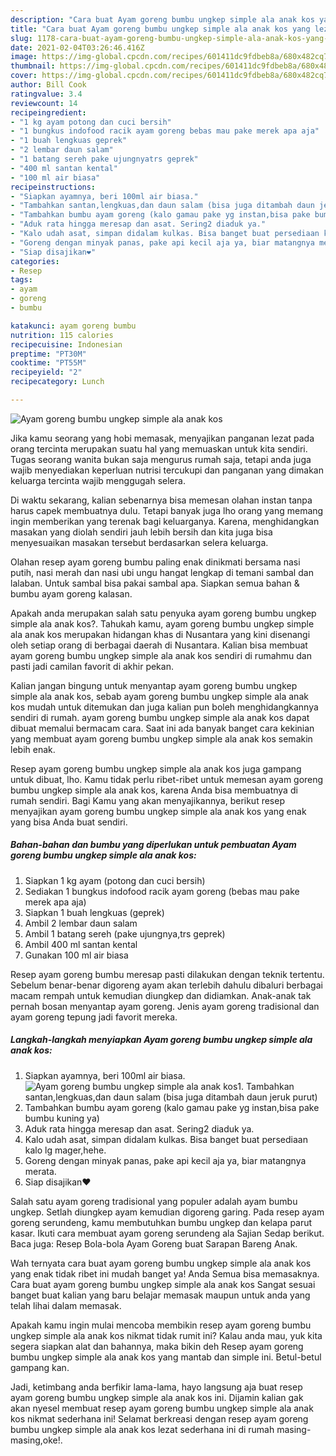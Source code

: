 ```yaml
---
description: "Cara buat Ayam goreng bumbu ungkep simple ala anak kos yang lezat dan Mudah Dibuat"
title: "Cara buat Ayam goreng bumbu ungkep simple ala anak kos yang lezat dan Mudah Dibuat"
slug: 1178-cara-buat-ayam-goreng-bumbu-ungkep-simple-ala-anak-kos-yang-lezat-dan-mudah-dibuat
date: 2021-02-04T03:26:46.416Z
image: https://img-global.cpcdn.com/recipes/601411dc9fdbeb8a/680x482cq70/ayam-goreng-bumbu-ungkep-simple-ala-anak-kos-foto-resep-utama.jpg
thumbnail: https://img-global.cpcdn.com/recipes/601411dc9fdbeb8a/680x482cq70/ayam-goreng-bumbu-ungkep-simple-ala-anak-kos-foto-resep-utama.jpg
cover: https://img-global.cpcdn.com/recipes/601411dc9fdbeb8a/680x482cq70/ayam-goreng-bumbu-ungkep-simple-ala-anak-kos-foto-resep-utama.jpg
author: Bill Cook
ratingvalue: 3.4
reviewcount: 14
recipeingredient:
- "1 kg ayam potong dan cuci bersih"
- "1 bungkus indofood racik ayam goreng bebas mau pake merek apa aja"
- "1 buah lengkuas geprek"
- "2 lembar daun salam"
- "1 batang sereh pake ujungnyatrs geprek"
- "400 ml santan kental"
- "100 ml air biasa"
recipeinstructions:
- "Siapkan ayamnya, beri 100ml air biasa."
- "Tambahkan santan,lengkuas,dan daun salam (bisa juga ditambah daun jeruk purut)"
- "Tambahkan bumbu ayam goreng (kalo gamau pake yg instan,bisa pake bumbu kuning ya)"
- "Aduk rata hingga meresap dan asat. Sering2 diaduk ya."
- "Kalo udah asat, simpan didalam kulkas. Bisa banget buat persediaan kalo lg mager,hehe."
- "Goreng dengan minyak panas, pake api kecil aja ya, biar matangnya merata."
- "Siap disajikan❤️"
categories:
- Resep
tags:
- ayam
- goreng
- bumbu

katakunci: ayam goreng bumbu 
nutrition: 115 calories
recipecuisine: Indonesian
preptime: "PT30M"
cooktime: "PT55M"
recipeyield: "2"
recipecategory: Lunch

---
```



![Ayam goreng bumbu ungkep simple ala anak kos](https://img-global.cpcdn.com/recipes/601411dc9fdbeb8a/680x482cq70/ayam-goreng-bumbu-ungkep-simple-ala-anak-kos-foto-resep-utama.jpg)

Jika kamu seorang yang hobi memasak, menyajikan panganan lezat pada orang tercinta merupakan suatu hal yang memuaskan untuk kita sendiri. Tugas seorang  wanita bukan saja mengurus rumah saja, tetapi anda juga wajib menyediakan keperluan nutrisi tercukupi dan panganan yang dimakan keluarga tercinta wajib menggugah selera.

Di waktu  sekarang, kalian sebenarnya bisa memesan olahan instan tanpa harus capek membuatnya dulu. Tetapi banyak juga lho orang yang memang ingin memberikan yang terenak bagi keluarganya. Karena, menghidangkan masakan yang diolah sendiri jauh lebih bersih dan kita juga bisa menyesuaikan masakan tersebut berdasarkan selera keluarga. 

Olahan resep ayam goreng bumbu paling enak dinikmati bersama nasi putih, nasi merah dan nasi ubi ungu hangat lengkap di temani sambal dan lalaban. Untuk sambal bisa pakai sambal apa. Siapkan semua bahan &amp; bumbu ayam goreng kalasan.

Apakah anda merupakan salah satu penyuka ayam goreng bumbu ungkep simple ala anak kos?. Tahukah kamu, ayam goreng bumbu ungkep simple ala anak kos merupakan hidangan khas di Nusantara yang kini disenangi oleh setiap orang di berbagai daerah di Nusantara. Kalian bisa membuat ayam goreng bumbu ungkep simple ala anak kos sendiri di rumahmu dan pasti jadi camilan favorit di akhir pekan.

Kalian jangan bingung untuk menyantap ayam goreng bumbu ungkep simple ala anak kos, sebab ayam goreng bumbu ungkep simple ala anak kos mudah untuk ditemukan dan juga kalian pun boleh menghidangkannya sendiri di rumah. ayam goreng bumbu ungkep simple ala anak kos dapat dibuat memalui bermacam cara. Saat ini ada banyak banget cara kekinian yang membuat ayam goreng bumbu ungkep simple ala anak kos semakin lebih enak.

Resep ayam goreng bumbu ungkep simple ala anak kos juga gampang untuk dibuat, lho. Kamu tidak perlu ribet-ribet untuk memesan ayam goreng bumbu ungkep simple ala anak kos, karena Anda bisa membuatnya di rumah sendiri. Bagi Kamu yang akan menyajikannya, berikut resep menyajikan ayam goreng bumbu ungkep simple ala anak kos yang enak yang bisa Anda buat sendiri.

<!--inarticleads1-->

##### Bahan-bahan dan bumbu yang diperlukan untuk pembuatan Ayam goreng bumbu ungkep simple ala anak kos:

1. Siapkan 1 kg ayam (potong dan cuci bersih)
1. Sediakan 1 bungkus indofood racik ayam goreng (bebas mau pake merek apa aja)
1. Siapkan 1 buah lengkuas (geprek)
1. Ambil 2 lembar daun salam
1. Ambil 1 batang sereh (pake ujungnya,trs geprek)
1. Ambil 400 ml santan kental
1. Gunakan 100 ml air biasa


Resep ayam goreng bumbu meresap pasti dilakukan dengan teknik tertentu. Sebelum benar-benar digoreng ayam akan terlebih dahulu dibaluri berbagai macam rempah untuk kemudian diungkep dan didiamkan. Anak-anak tak pernah bosan menyantap ayam goreng. Jenis ayam goreng tradisional dan ayam goreng tepung jadi favorit mereka. 

<!--inarticleads2-->

##### Langkah-langkah menyiapkan Ayam goreng bumbu ungkep simple ala anak kos:

1. Siapkan ayamnya, beri 100ml air biasa.
<img src="https://img-global.cpcdn.com/steps/47aa99b38f8cd530/160x128cq70/ayam-goreng-bumbu-ungkep-simple-ala-anak-kos-langkah-memasak-1-foto.jpg" alt="Ayam goreng bumbu ungkep simple ala anak kos">1. Tambahkan santan,lengkuas,dan daun salam (bisa juga ditambah daun jeruk purut)
1. Tambahkan bumbu ayam goreng (kalo gamau pake yg instan,bisa pake bumbu kuning ya)
1. Aduk rata hingga meresap dan asat. Sering2 diaduk ya.
1. Kalo udah asat, simpan didalam kulkas. Bisa banget buat persediaan kalo lg mager,hehe.
1. Goreng dengan minyak panas, pake api kecil aja ya, biar matangnya merata.
1. Siap disajikan❤️


Salah satu ayam goreng tradisional yang populer adalah ayam bumbu ungkep. Setlah diungkep ayam kemudian digoreng garing. Pada resep ayam goreng serundeng, kamu membutuhkan bumbu ungkep dan kelapa parut kasar. Ikuti cara membuat ayam goreng serundeng ala Sajian Sedap berikut. Baca juga: Resep Bola-bola Ayam Goreng buat Sarapan Bareng Anak. 

Wah ternyata cara buat ayam goreng bumbu ungkep simple ala anak kos yang enak tidak ribet ini mudah banget ya! Anda Semua bisa memasaknya. Cara buat ayam goreng bumbu ungkep simple ala anak kos Sangat sesuai banget buat kalian yang baru belajar memasak maupun untuk anda yang telah lihai dalam memasak.

Apakah kamu ingin mulai mencoba membikin resep ayam goreng bumbu ungkep simple ala anak kos nikmat tidak rumit ini? Kalau anda mau, yuk kita segera siapkan alat dan bahannya, maka bikin deh Resep ayam goreng bumbu ungkep simple ala anak kos yang mantab dan simple ini. Betul-betul gampang kan. 

Jadi, ketimbang anda berfikir lama-lama, hayo langsung aja buat resep ayam goreng bumbu ungkep simple ala anak kos ini. Dijamin kalian gak akan nyesel membuat resep ayam goreng bumbu ungkep simple ala anak kos nikmat sederhana ini! Selamat berkreasi dengan resep ayam goreng bumbu ungkep simple ala anak kos lezat sederhana ini di rumah masing-masing,oke!.

